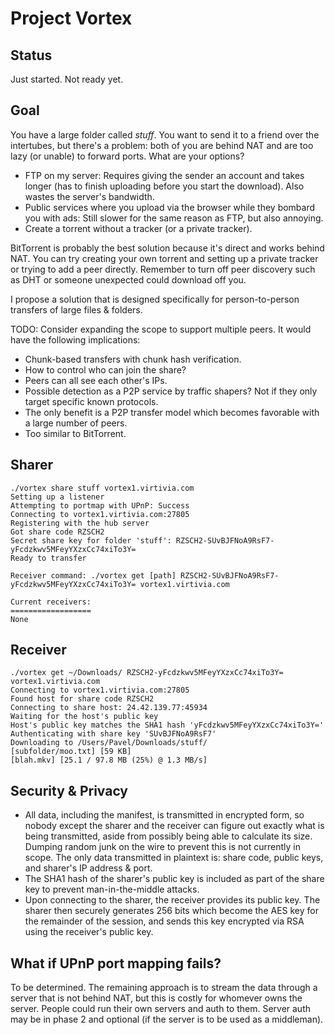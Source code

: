 # Project Vortex

## Status
Just started. Not ready yet.

## Goal
You have a large folder called _stuff_. You want to send it to a friend over the intertubes, but there's a problem: both of you are behind NAT and are too lazy (or unable) to forward ports. What are your options?
* FTP on my server: Requires giving the sender an account and takes longer (has to finish uploading before you start the download). Also wastes the server's bandwidth.
* Public services where you upload via the browser while they bombard you with ads: Still slower for the same reason as FTP, but also annoying.
* Create a torrent without a tracker (or a private tracker).

BitTorrent is probably the best solution because it's direct and works behind NAT. You can try creating your own torrent and setting up a private tracker or trying to add a peer directly. Remember to turn off peer discovery such as DHT or someone unexpected could download off you.

I propose a solution that is designed specifically for person-to-person transfers of large files &amp; folders.

TODO: Consider expanding the scope to support multiple peers. It would have the following implications:
* Chunk-based transfers with chunk hash verification.
* How to control who can join the share?
* Peers can all see each other's IPs.
* Possible detection as a P2P service by traffic shapers? Not if they only target specific known protocols.
* The only benefit is a P2P transfer model which becomes favorable with a large number of peers.
* Too similar to BitTorrent.

## Sharer
```
./vortex share stuff vortex1.virtivia.com
Setting up a listener
Attempting to portmap with UPnP: Success
Connecting to vortex1.virtivia.com:27805
Registering with the hub server
Got share code RZSCH2
Secret share key for folder 'stuff': RZSCH2-SUvBJFNoA9RsF7-yFcdzkwv5MFeyYXzxCc74xiTo3Y=
Ready to transfer

Receiver command: ./vortex get [path] RZSCH2-SUvBJFNoA9RsF7-yFcdzkwv5MFeyYXzxCc74xiTo3Y= vortex1.virtivia.com

Current receivers:
==================
None
```

## Receiver
```
./vortex get ~/Downloads/ RZSCH2-yFcdzkwv5MFeyYXzxCc74xiTo3Y= vortex1.virtivia.com
Connecting to vortex1.virtivia.com:27805
Found host for share code RZSCH2
Connecting to share host: 24.42.139.77:45934
Waiting for the host's public key
Host's public key matches the SHA1 hash 'yFcdzkwv5MFeyYXzxCc74xiTo3Y='
Authenticating with share key 'SUvBJFNoA9RsF7'
Downloading to /Users/Pavel/Downloads/stuff/
[subfolder/moo.txt] [59 KB]
[blah.mkv] [25.1 / 97.8 MB (25%) @ 1.3 MB/s]
```

## Security &amp; Privacy
* All data, including the manifest, is transmitted in encrypted form, so nobody except the sharer and the receiver can figure out exactly what is being transmitted, aside from possibly being able to calculate its size. Dumping random junk on the wire to prevent this is not currently in scope. The only data transmitted in plaintext is: share code, public keys, and sharer's IP address &amp; port.
* The SHA1 hash of the sharer's public key is included as part of the share key to prevent man-in-the-middle attacks.
* Upon connecting to the sharer, the receiver provides its public key. The sharer then securely generates 256 bits which become the AES key for the remainder of the session, and sends this key encrypted via RSA using the receiver's public key.

## What if UPnP port mapping fails?
To be determined. The remaining approach is to stream the data through a server that is not behind NAT, but this is costly for whomever owns the server. People could run their own servers and auth to them. Server auth may be in phase 2 and optional (if the server is to be used as a middleman).
